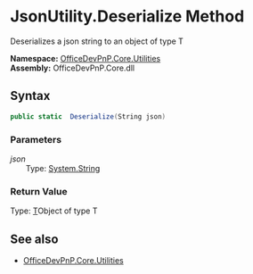 # JsonUtility.Deserialize Method  
Deserializes a json string to an object of type T  

**Namespace:** [OfficeDevPnP.Core.Utilities](OfficeDevPnP.Core.Utilities.md)  
**Assembly:** OfficeDevPnP.Core.dll  
## Syntax
```C#
public static  Deserialize(String json)
```
### Parameters
*json*  
&emsp;&emsp;Type: [System.String](System.String.md) 
&emsp;&emsp;  
  
### Return Value
Type: [T](T.md 
)Object of type T

## See also
- [OfficeDevPnP.Core.Utilities](OfficeDevPnP.Core.Utilities.md)
